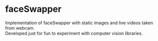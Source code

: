# faceSwapper
Implementation of faceSwapper with static images and live videos taken from webcam.<br>
Developed just for fun to experiment with computer vision libraries.
